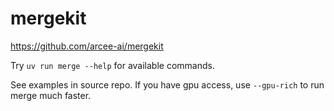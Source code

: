 # mergekit

https://github.com/arcee-ai/mergekit

Try `uv run merge --help` for available commands.

See examples in source repo. If you have gpu access, use `--gpu-rich` to run merge much faster.